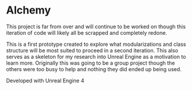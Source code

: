 # Alchemy

This project is far from over and will continue to be worked on though 
this iteration of code will likely all be scrapped and completely redone.

This is a first prototype created to explore what modularizations and 
class structure will be most suited to proceed in a second iteration.
This also serves as a skeleton for my research into Unreal Engine
as a motivation to learn more. Originally this was going to be a group 
project though the others were too busy to help and nothing they did 
ended up being used.

Developed with Unreal Engine 4
